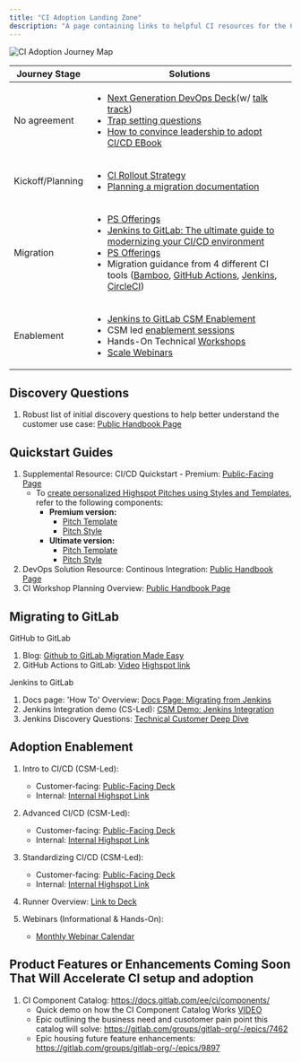 ```yaml
---
title: "CI Adoption Landing Zone"
description: "A page containing links to helpful CI resources for the CSM team and our customers"
---
```

![CI Adoption Journey Map](/csm/adoption-landing-zones/images/ci-adoption-journey-map.png)

<table>
<thead>
  <tr>
    <th>Journey Stage</th>
    <th>Solutions</th>
  </tr>
</thead>
<tbody>
  <tr>
    <td>No agreement</td>
    <td><ul><li><a href="https://docs.google.com/presentation/d/1M5B4vFiNp967KI50UTCeg5FoYYTE4wNe8MGKZhG3WNw/edit#slide=id.g24901083280_0_7242">Next Generation DevOps Deck</a>(w/ <a href="https://drive.google.com/file/d/1WACCqn6YuACLLF4YdHqjTABs3ULzJE5s/view">talk track</a>)</li>
    <li><a href="https://internal.gitlab.com/handbook/sales/command-of-the-message/trap-setting-questions/">Trap setting questions</a></li>
    <li><a href="https://page.gitlab.com/2021_eBook_leadershipCICD.html">How to convince leadership to adopt CI/CD EBook</a></li></ul></td>
  </tr>
  <tr>
    <td>Kickoff/Planning</td>
    <td><ul><li><a href="https://docs.google.com/presentation/d/1s22clsML0CLFx9ex-7y4TaTbS1NFC11YygSsj6Uy9kU/edit#slide=id.g123a13deda8_0_405">CI Rollout Strategy</a></li>
    <li><a href="https://docs.gitlab.com/ee/ci/migration/plan_a_migration.html">Planning a migration documentation</a></li></ul></td>
  </tr>
  <tr>
    <td>Migration</td>
    <td><ul><li><a href="https://about.gitlab.com/services/catalog/">PS Offerings</a></li>
    <li><a href="https://about.gitlab.com/blog/2023/11/01/jenkins-gitlab-ultimate-guide-to-modernizing-cicd-environment/">Jenkins to GitLab: The ultimate guide to modernizing your CI/CD environment</a></li>
    <li><a href="https://about.gitlab.com/services/catalog/">PS Offerings</a></li>
    <li>Migration guidance from 4 different CI tools (<a href="https://docs.gitlab.com/ee/ci/migration/bamboo.html">Bamboo</a>, <a href="https://docs.gitlab.com/ee/ci/migration/github_actions.html">GitHub Actions</a>, <a href="https://docs.gitlab.com/ee/ci/migration/jenkins.html">Jenkins</a>, <a href="https://docs.gitlab.com/ee/ci/migration/circleci.html">CircleCI</a>)</li></ul></td>
  </tr>
  <tr>
    <td>Enablement</td>
    <td><ul><li><a href="https://docs.google.com/presentation/d/12nax3mmhh7Y9o1SMXKhWNxYH_n55G2Vj8--UQbX13yw/edit#slide=id.g2936d5da52a_0_0">Jenkins to GitLab CSM Enablement</a></li>
    <li>CSM led <a href="https://handbook.gitlab.com/handbook/customer-success/csm/workshops/#currently-available-sessions">enablement sessions</a></li>
    <li>Hands-On Technical <a href="https://handbook.gitlab.com/handbook/solutions-architects/tools-and-resources/workshop/">Workshops</a></li>
    <li><a href="https://handbook.gitlab.com/handbook/customer-success/csm/segment/scale/webinar-calendar/#upcoming-webinars">Scale Webinars</a></li></ul></td>
  </tr>
</tbody>
</table>

## Discovery Questions

1. Robust list of initial discovery questions to help better understand the customer use case: [Public Handbook Page](/handbook/marketing/brand-and-product-marketing/product-and-solution-marketing/usecase-gtm/ci/#discovery-questions)

## Quickstart Guides

1. Supplemental Resource: CI/CD Quickstart - Premium: [Public-Facing Page](https://gitlab.highspot.com/viewer/63bf4994dc979c98f1d3e832?)
   - To [create personalized Highspot Pitches using Styles and Templates](/handbook/sales/field-communications/gitlab-highspot/#how-to-create-pitches-using-existing-pitch-style-and-pitch-template-combos), refer to the following components:
     - **Premium version:**
       - [Pitch Template](https://gitlab.highspot.com/items/63cb7a037d574a107f4e6001?lfrm=srp.2)
       - [Pitch Style](https://gitlab.highspot.com/items/6389983b85763c84b2ed3b8d?lfrm=srp.1)
     - **Ultimate version:**
       - [Pitch Template](https://gitlab.highspot.com/items/64d9afedc17499f9125f9ca3?lfrm=srp.1)
       - [Pitch Style](https://gitlab.highspot.com/items/63ca2a7a7d574a620e8b41e0?lfrm=srp.0)
2. DevOps Solution Resource: Continous Integration: [Public Handbook Page](/handbook/marketing/brand-and-product-marketing/product-and-solution-marketing/usecase-gtm/ci/#sample-discovery-questions)
3. CI Workshop Planning Overview: [Public Handbook Page](/handbook/customer-success/workshops/ci-workshop/)

## Migrating to GitLab

GitHub to GitLab

1. Blog: [Github to GitLab Migration Made Easy](https://about.gitlab.com/blog/2023/07/11/github-to-gitlab-migration-made-easy/)
1. GitHub Actions to GitLab: [Video](https://youtu.be/0Id5oMl1Kqs)  [Highspot link](https://gitlab.highspot.com/items/648a0479e3c34e922e251bcd?lfrm=shp.0)

Jenkins to GitLab

1. Docs page: 'How To' Overview: [Docs Page: Migrating from Jenkins](https://docs.gitlab.com/ee/ci/migration/jenkins.html)
1. Jenkins Integration demo (CS-Led): [CSM Demo: Jenkins Integration](https://gitlab.com/gitlab-learn-labs/webinars/cicd/jenkins-integration-demo)
1. Jenkins Discovery Questions: [Technical Customer Deep Dive](https://docs.google.com/document/d/1g0ftF3kSQ0_OUpvuM4WUseFUjd_iSsPXQoIqKR7Ledg/edit)

## Adoption Enablement

1. Intro to CI/CD (CSM-Led):
   - Customer-facing: [Public-Facing Deck](https://content.gitlab.com/viewer/64cadaf3b956a3a8474c08c1)
   - Internal: [Internal Highspot Link](https://gitlab.highspot.com/items/62d048f841caa8d7a595da82?lfrm=srp.2)

1. Advanced CI/CD (CSM-Led):
    - Customer-facing: [Public-Facing Deck](https://content.gitlab.com/viewer/64cadbda812416966124e21b)
    - Internal: [Internal Highspot Link](https://gitlab.highspot.com/items/62d16ab8ea03e5a65d81971f?lfrm=ssrp.4)

1. Standardizing CI/CD (CSM-Led):
    - Customer-facing: [Public-Facing Deck](https://content.gitlab.com/viewer/64d65e3dad012a41b89955cf)
    - Internal: [Internal Highspot Link](https://gitlab.highspot.com/items/64cd36766410d07b2f63136d)

1. Runner Overview: [Link to Deck](https://gitlab.highspot.com/items/64cadeb868936bb54ac9ce2f#)

1. Webinars (Informational & Hands-On):
     - [Monthly Webinar Calendar](/handbook/customer-success/csm/segment/scale/webinar-calendar/)

## Product Features or Enhancements Coming Soon That Will Accelerate CI setup and adoption

 1. CI Component Catalog: https://docs.gitlab.com/ee/ci/components/
    - Quick demo on how the CI Component Catalog Works [VIDEO](https://youtu.be/nijvYhAPKsM)
    - Epic outlining the business need and cusotomer pain point this catalog will solve: https://gitlab.com/groups/gitlab-org/-/epics/7462
    - Epic housing future feature enhancements: https://gitlab.com/groups/gitlab-org/-/epics/9897
